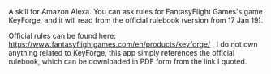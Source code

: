 A skill for Amazon Alexa. 
You can ask rules for FantasyFlight Games's game KeyForge, and it will read from the official rulebook (version from 17 Jan 19). 


Official rules can be found here: https://www.fantasyflightgames.com/en/products/keyforge/ , I do not own anything related to KeyForge, this app simply references the official rulebook, which can be downloaded in PDF form from the link I quoted.


